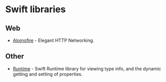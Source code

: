 # Swift libraries
## Web
- [Alomofire](https://github.com/Alamofire/Alamofire) - Elegant HTTP Networking.

## Other
- [Runtime](https://github.com/wickwirew/Runtime) - Swift Runtime library for viewing type info, and the dynamic getting and setting of properties.

